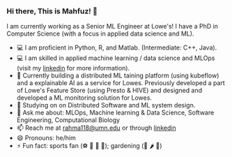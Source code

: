 ### Hi there, This is Mahfuz! 👋
I am currently working as a Senior ML Engineer at Lowe's! I have a PhD in Computer Science (with a focus in applied data science and ML). 
- :computer: I am proficient in Python, R, and Matlab. (Intermediate: C++, Java).
- :computer: I am skilled in applied machine learning / data science and MLOps (visit my [linkedin](https://www.linkedin.com/in/mahfuzur-rahman-ahm/) for more information).
- 🔭 Currently building a distributed ML taining platform (using kubeflow) and a explainable AI as a service for Lowes. Previously developed a part of Lowe's Feature Store (using Presto & HIVE) and designed and developed a ML monitoring solution for Lowes.
- 🌱 Studying on on Distributed Software and ML system design.
- 💬 Ask me about: MLOps, Machine learning & Data Science, Software Engineering, Computational Biology
- 📫 Reach me at rahma118@umn.edu or through [linkedin](https://www.linkedin.com/in/mahfuzur-rahman-ahm/)
- 😄 Pronouns: he/him
- ⚡ Fun fact: sports fan (:soccer: :football: :basketball: :tennis:); gardening (:leafy_green: :hot_pepper: :tomato:)

<!--
**mahfuz05062/mahfuz05062** is a ✨ _special_ ✨ repository because its `README.md` (this file) appears on your GitHub profile.

Here are some ideas to get you started:

- 🔭 I’m currently working on ...
- 🌱 I’m currently learning ...
- 👯 I’m looking to collaborate on ...
- 🤔 I’m looking for help with ...
- 💬 Ask me about ...
- 📫 How to reach me: ...
- 😄 Pronouns: ...
- ⚡ Fun fact: ...

- Help: https://guides.github.com/pdfs/markdown-cheatsheet-online.pdf
- https://github.com/ikatyang/emoji-cheat-sheet/blob/master/README.md
- https://github.com/chienleow
-->
